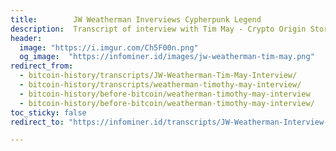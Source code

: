 ```yaml
---
title:        JW Weatherman Inverviews Cypherpunk Legend
description:  Transcript of interview with Tim May - Crypto Origin Stories.
header: 
  image: "https://i.imgur.com/Ch5F00n.png"
  og_image:  "https://infominer.id/images/jw-weatherman-tim-may.png"
redirect_from: 
  - bitcoin-history/transcripts/JW-Weatherman-Tim-May-Interview/
  - bitcoin-history/transcripts/weatherman-timothy-may-interview/
  - bitcoin-history/before-bitcoin/weatherman-timothy-may-interview
  - bitcoin-history/before-bitcoin/weatherman-timothy-may-interview/
toc_sticky: false
redirect_to: "https://infominer.id/transcripts/JW-Weatherman-Interview-Tim-May/"

---
```

